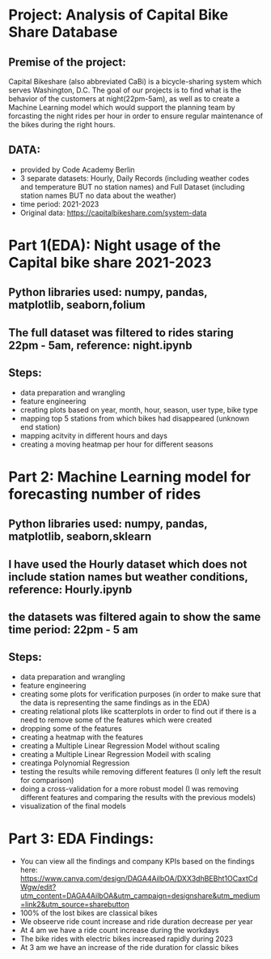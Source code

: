 # Project: Analysis of Capital Bike Share Database
## Premise of the project: 
Capital Bikeshare (also abbreviated CaBi) is a bicycle-sharing system which serves Washington, D.C. The goal of our projects is to find what is the behavior of the customers at night(22pm-5am), 
as well as to create a Machine Learning model which would support the planning team by forcasting the night rides per hour in order to ensure regular maintenance of the bikes during the right hours.
## DATA: 
 * provided by Code Academy Berlin
 * 3 separate datasets: Hourly, Daily Records (including weather codes and temperature BUT no station names) and Full Dataset (including station names BUT no data about the weather)
 * time period: 2021-2023 
 * Original data: https://capitalbikeshare.com/system-data

# Part 1(EDA): Night usage of the Capital bike share 2021-2023
## Python libraries used: numpy, pandas, matplotlib, seaborn,folium
## The full dataset was filtered to rides staring 22pm - 5am, reference: night.ipynb
## Steps:
   * data preparation and wrangling
   * feature engineering
   * creating plots based on year, month, hour, season, user type, bike type
   * mapping top 5 stations from which bikes had disappeared (unknown end station)
   * mapping acitvity in different hours and days
   * creating a moving heatmap per hour for different seasons
# Part 2: Machine Learning model for forecasting number of rides
## Python libraries used: numpy, pandas, matplotlib, seaborn,sklearn
## I have used the Hourly dataset which does not include station names but weather conditions, reference: Hourly.ipynb
## the datasets was filtered again to show the same time period: 22pm - 5 am
## Steps:
   * data preparation and wrangling
   * feature engineering
   * creating some plots for verification purposes (in order to make sure that the data is representing the same findings as in the EDA)
   * creating relational plots like scatterplots in order to find out if there is a need to remove some of the features which were created
   * dropping some of the features
   * creating a heatmap with the features
   * creating a Multiple Linear Regression Model without scaling
   * creating a Multiple Linear Regression Modeil with scaling
   * creatinga Polynomial Regression
   * testing the results while removing different features (I only left the result for comparison)
   * doing a cross-validation for a more robust model (I was removing different features and comparing the results with the previous models)
   * visualization of the final models
# Part 3: EDA Findings:
 * You can view all the findings and company KPIs based on the findings here:
 https://www.canva.com/design/DAGA4AilbOA/DXX3dhBEBht1OCaxtCdWgw/edit?utm_content=DAGA4AilbOA&utm_campaign=designshare&utm_medium=link2&utm_source=sharebutton
 * 100% of the lost bikes are classical bikes
 * We obseerve ride count increase and ride duration decrease per year
 * At 4 am we have a ride count increase during the workdays
 * The bike rides with electric bikes increased rapidly during 2023
 * At 3 am we have an increase of the ride duration for classic bikes 
